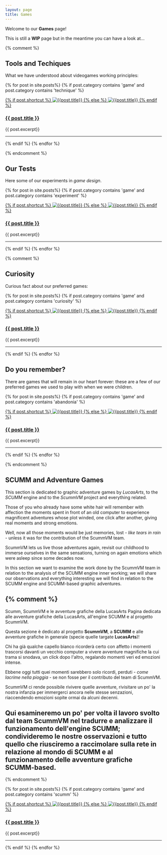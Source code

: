 ```yaml
---
layout: page
title: Games
---
```


Welcome to our **Games** page!

This is still a **WIP** page but in the meantime you can have a look at...

{% comment %}
## Tools and Techiques

What we have understood about videogames working principles:

{% for post in site.posts%}
{% if post.category contains 'game' and post.category contains 'technique' %}

<div>
<a href="{{site.baseurl}}{{post.url}}">
{% if post.shortcut %}
<img src="{{site.baseurl}}/assets/images/shortcuts/{{post.shortcut}}" alt="{{post.title}}" class="shortcut-image"/>
{% else %}
<img src="{{site.baseurl}}/assets/images/shortcuts/shortcut-E.png" alt="{{post.title}}" class="shortcut-image"/>
{% endif %}
</a>

<h3 class="post-title"><a href="{{site.baseurl}}{{post.url}}">{{ post.title }}</a></h3>
{{ post.excerpt}}

<hr class="clear" />
</div>

{% endif %}
{% endfor %}

{% endcomment %}

## Our Tests

Here some of our experiments in _game design_.

{% for post in site.posts%}
{% if post.category contains 'game' and post.category contains 'experiment' %}

<div>
<a href="{{site.baseurl}}{{post.url}}">
{% if post.shortcut %}
<img src="{{site.baseurl}}/assets/images/shortcuts/{{post.shortcut}}" alt="{{post.title}}" class="shortcut-image"/>
{% else %}
<img src="{{site.baseurl}}/assets/images/shortcuts/shortcut-E.png" alt="{{post.title}}" class="shortcut-image"/>
{% endif %}
</a>

<h3 class="post-title"><a href="{{site.baseurl}}{{post.url}}">{{ post.title }}</a></h3>
{{ post.excerpt}}

<hr class="clear" />
</div>

{% endif %}
{% endfor %}


{% comment %}
## Curiosity

Curious fact about our preferred games:

{% for post in site.posts%}
{% if post.category contains 'game' and post.category contains 'curiosity' %}

<div>
<a href="{{site.baseurl}}{{post.url}}">
{% if post.shortcut %}
<img src="{{site.baseurl}}/assets/images/shortcuts/{{post.shortcut}}" alt="{{post.title}}" class="shortcut-image"/>
{% else %}
<img src="{{site.baseurl}}/assets/images/shortcuts/shortcut-E.png" alt="{{post.title}}" class="shortcut-image"/>
{% endif %}
</a>

<h3 class="post-title"><a href="{{site.baseurl}}{{post.url}}">{{ post.title }}</a></h3>
{{ post.excerpt}}

<hr class="clear" />
</div>

{% endif %}
{% endfor %}


## Do you remember?

There are games that will remain in our heart forever: these are a few of our preferred games we used to play with when we were children.

{% for post in site.posts%}
{% if post.category contains 'game' and post.category contains 'abandonia' %}

<div>
<a href="{{site.baseurl}}{{post.url}}">
{% if post.shortcut %}
<img src="{{site.baseurl}}/assets/images/shortcuts/{{post.shortcut}}" alt="{{post.title}}" class="shortcut-image"/>
{% else %}
<img src="{{site.baseurl}}/assets/images/shortcuts/shortcut-E.png" alt="{{post.title}}" class="shortcut-image"/>
{% endif %}
</a>

<h3 class="post-title"><a href="{{site.baseurl}}{{post.url}}">{{ post.title }}</a></h3>
{{ post.excerpt}}

<hr class="clear" />
</div>

{% endif %}
{% endfor %}

{% endcomment %}

## SCUMM and Adventure Games

This section is dedicated to graphic adventure games by _LucasArts_, to the _SCUMM_ engine and to the _ScummVM_ project and everything related.

Those of you who already have some white hair will remember with affection the moments spent in front of an old computer to experience magnificent adventures whose plot winded, one click after another, giving real moments and strong emotions.

Well, now all those moments would be just memories, lost - _like tears in rain_ - unless it was for the contribution of the ScummVM team.

ScummVM lets us live those adventures again, revisit our childhood to immerse ourselves in the same sensations, turning on again emotions which were asleep since some decades now.

In this section we want to examine the work done by the ScummVM team in relation to the analysis of the SCUMM engine inner working; we will share our observations and everything interesting we will find in relation to the SCUMM engine and SCUMM-based graphic adventures.

{% comment %}
---
Scumm, ScummVM e le avventure grafiche della LucasArts
Pagina dedicata alle avventure grafiche della LucasArts, all'engine SCUMM e al progetto ScummVM.

Questa sezione è dedicato al progetto **ScummVM**, a **SCUMM** e alle avventure grafiche in generale (specie quelle targate **LucasArts**)!

Chi ha già qualche capello bianco ricorderà certo con affetto i momenti trascorsi davanti un vecchio computer a vivere avventure magnifiche la cui trama si snodava, un click dopo l'altro, regalando momenti veri ed emozioni intense.

Ebbene oggi tutti quei momenti sarebbero solo ricordi, perduti - _come lacrime nella pioggia_ - se non fosse per il contributo del team di ScummVM.

ScummVM ci rende possibile rivivere quelle avventure, rivisitare un po' la nostra infanzia per immergerci ancora nelle stesse senzazioni, riaccendendo emozioni sopite ormai da alcuni decenni.

Qui esamineremo un po' per volta il lavoro svolto dal team ScummVM nel tradurre e analizzare il funzionamento dell'engine SCUMM; condivideremo le nostre osservazioni e tutto quello che riusciremo a raccimolare sulla rete in relazione al mondo di SCUMM e al funzionamento delle avventure grafiche SCUMM-based.
---
{% endcomment %}

{% for post in site.posts%}
{% if post.category contains 'game' and post.category contains 'scumm' %}

<div>
<a href="{{site.baseurl}}{{post.url}}">
{% if post.shortcut %}
<img src="{{site.baseurl}}/assets/images/shortcuts/{{ post.shortcut }}" alt="{{post.title}}" class="shortcut-image"/>
{% else %}
<img src="{{site.baseurl}}/assets/images/shortcuts/shortcut-scumm.png" alt="{{post.title}}" class="shortcut-image"/>
{% endif %}
</a>

<h3 class="post-title"><a href="{{site.baseurl}}{{post.url}}">{{ post.title }}</a></h3>
{{ post.excerpt}}

<hr class="clear" />
</div>

{% endif %}
{% endfor %}
